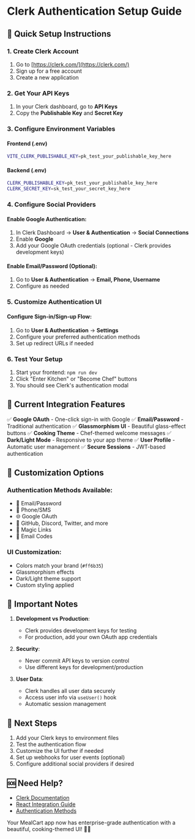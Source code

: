 # Clerk Authentication Setup Guide

## 🚀 Quick Setup Instructions

### 1. Create Clerk Account
1. Go to [https://clerk.com/](https://clerk.com/)
2. Sign up for a free account
3. Create a new application

### 2. Get Your API Keys
1. In your Clerk dashboard, go to **API Keys**
2. Copy the **Publishable Key** and **Secret Key**

### 3. Configure Environment Variables

#### Frontend (.env)
```bash
VITE_CLERK_PUBLISHABLE_KEY=pk_test_your_publishable_key_here
```

#### Backend (.env)
```bash
CLERK_PUBLISHABLE_KEY=pk_test_your_publishable_key_here
CLERK_SECRET_KEY=sk_test_your_secret_key_here
```

### 4. Configure Social Providers

#### Enable Google Authentication:
1. In Clerk Dashboard → **User & Authentication** → **Social Connections**
2. Enable **Google**
3. Add your Google OAuth credentials (optional - Clerk provides development keys)

#### Enable Email/Password (Optional):
1. Go to **User & Authentication** → **Email, Phone, Username**
2. Configure as needed

### 5. Customize Authentication UI

#### Configure Sign-in/Sign-up Flow:
1. Go to **User & Authentication** → **Settings**
2. Configure your preferred authentication methods
3. Set up redirect URLs if needed

### 6. Test Your Setup

1. Start your frontend: `npm run dev`
2. Click "Enter Kitchen" or "Become Chef" buttons
3. You should see Clerk's authentication modal

## 🎨 Current Integration Features

✅ **Google OAuth** - One-click sign-in with Google
✅ **Email/Password** - Traditional authentication
✅ **Glassmorphism UI** - Beautiful glass-effect buttons
✅ **Cooking Theme** - Chef-themed welcome messages
✅ **Dark/Light Mode** - Responsive to your app theme
✅ **User Profile** - Automatic user management
✅ **Secure Sessions** - JWT-based authentication

## 🔧 Customization Options

### Authentication Methods Available:
- 🔐 Email/Password
- 📱 Phone/SMS
- 🌐 Google OAuth
- 👥 GitHub, Discord, Twitter, and more
- 🔗 Magic Links
- 📧 Email Codes

### UI Customization:
- Colors match your brand (`#ff6b35`)
- Glassmorphism effects
- Dark/Light theme support
- Custom styling applied

## 🚨 Important Notes

1. **Development vs Production**: 
   - Clerk provides development keys for testing
   - For production, add your own OAuth app credentials

2. **Security**: 
   - Never commit API keys to version control
   - Use different keys for development/production

3. **User Data**:
   - Clerk handles all user data securely
   - Access user info via `useUser()` hook
   - Automatic session management

## 🎯 Next Steps

1. Add your Clerk keys to environment files
2. Test the authentication flow
3. Customize the UI further if needed
4. Set up webhooks for user events (optional)
5. Configure additional social providers if desired

## 🆘 Need Help?

- [Clerk Documentation](https://clerk.com/docs)
- [React Integration Guide](https://clerk.com/docs/references/react/overview)
- [Authentication Methods](https://clerk.com/docs/authentication/overview)

Your MealCart app now has enterprise-grade authentication with a beautiful, cooking-themed UI! 🍳✨
